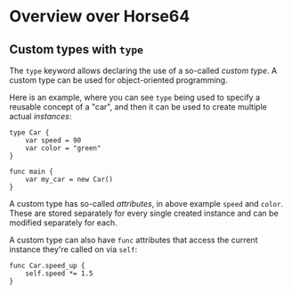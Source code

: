 
Overview over Horse64
=====================

Custom types with `type`
------------------------

The `type` keyword allows declaring the use of a so-called *custom
type*. A custom type can be used for object-oriented programming.

Here is an example, where you can see `type` being used to specify
a reusable concept of a "car", and then it can be used to create
multiple actual *instances*:

```Horse64
type Car {
    var speed = 90
    var color = "green"
}

func main {
    var my_car = new Car()
}
```

A custom type has so-called *attributes*, in above example `speed`
and `color`. These are stored separately for every single
created instance and can be modified separately for each.

A custom type can also have `func` attributes that access the
current instance they're called on via `self`:

```Horse64
func Car.speed_up {
    self.speed *= 1.5
}
```
 

